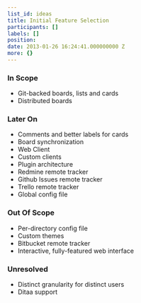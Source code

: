 ```yaml
---
list_id: ideas
title: Initial Feature Selection
participants: []
labels: []
position: 
date: 2013-01-26 16:24:41.000000000 Z
more: {}
---
```


### In Scope

* Git-backed boards, lists and cards
* Distributed boards

### Later On

* Comments and better labels for cards
* Board synchronization
* Web Client
* Custom clients
* Plugin architecture
* Redmine remote tracker
* Github Issues remote tracker
* Trello remote tracker
* Global config file

### Out Of Scope

* Per-directory config file
* Custom themes
* Bitbucket remote tracker
* Interactive, fully-featured web interface

### Unresolved

* Distinct granularity for distinct users
* Ditaa support
